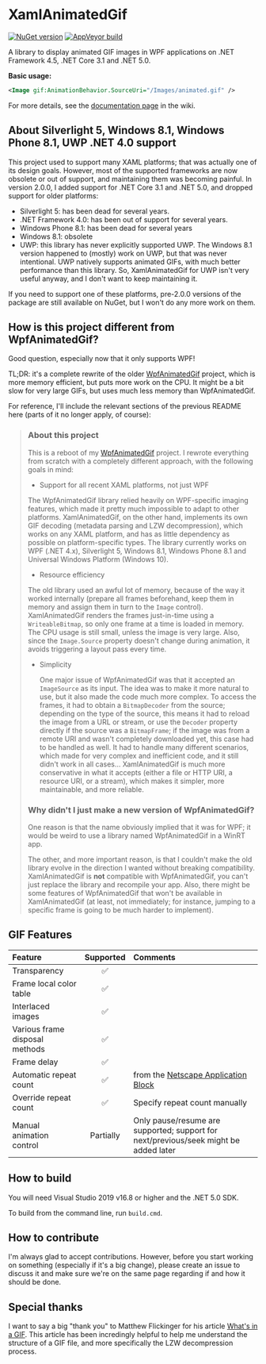 # XamlAnimatedGif

[![NuGet version](https://img.shields.io/nuget/vpre/XamlAnimatedGif.svg?logo=nuget)](https://www.nuget.org/packages/XamlAnimatedGif/absoluteLatest)
[![AppVeyor build](https://img.shields.io/appveyor/ci/thomaslevesque/xamlanimatedgif.svg?logo=appveyor&logoColor=cccccc)](https://ci.appveyor.com/project/thomaslevesque/xamlanimatedgif)

A library to display animated GIF images in WPF applications on .NET Framework 4.5, .NET Core 3.1 and .NET 5.0.

**Basic usage:**

```xml
<Image gif:AnimationBehavior.SourceUri="/Images/animated.gif" />
```

For more details, see the [documentation page](https://github.com/XamlAnimatedGif/XamlAnimatedGif/wiki/Documentation) in the wiki.

## About Silverlight 5, Windows 8.1, Windows Phone 8.1, UWP .NET 4.0 support

This project used to support many XAML platforms; that was actually one of its design goals.
However, most of the supported frameworks are now obsolete or out of support, and maintaining them was becoming painful. In version 2.0.0, I added support for .NET Core 3.1 and .NET 5.0, and dropped support for older platforms:
- Silverlight 5: has been dead for several years.
- .NET Framework 4.0: has been out of support for several years.
- Windows Phone 8.1: has been dead for several years
- Windows 8.1: obsolete
- UWP: this library has never explicitly supported UWP. The Windows 8.1 version happened to (mostly) work on UWP, but that was never intentional. UWP natively supports animated GIFs, with much better performance than this library. So, XamlAnimatedGif for UWP isn't very useful anyway, and I don't want to keep maintaining it.

If you need to support one of these platforms, pre-2.0.0 versions of the package are still available on NuGet, but I won't do any more work on them.

## How is this project different from WpfAnimatedGif?

Good question, especially now that it only supports WPF!

TL;DR: it's a complete rewrite of the older [WpfAnimatedGif](https://github.com/thomaslevesque/WpfAnimatedGif) project, which is more memory efficient, but puts more work on the CPU. It might be a bit slow for very large GIFs, but uses much less memory than WpfAnimatedGif.

For reference, I'll include the relevant sections of the previous README here (parts of it no longer apply, of course):

> ### About this project
> 
> This is a reboot of my [WpfAnimatedGif](https://github.com/thomaslevesque/WpfAnimatedGif) project. I rewrote everything from scratch with a completely different approach, with the following goals in mind:
>
> - Support for all recent XAML platforms, not just WPF
>
>  The WpfAnimatedGif library relied heavily on WPF-specific imaging features, which made it pretty much impossible to adapt to other platforms. XamlAnimatedGif, on the other hand, implements its own GIF decoding (metadata parsing and LZW decompression), which works on any XAML platform, and has as little dependency as possible on platform-specific types. The library currently works on WPF (.NET 4.x), Silverlight 5, Windows 8.1, Windows Phone 8.1 and Universal Windows Platform (Windows 10).
>
>- Resource efficiency
>
>  The old library used an awful lot of memory, because of the way it worked internally (prepare all frames beforehand, keep them in memory and assign them in turn to the `Image` control). XamlAnimatedGif renders the frames just-in-time using a `WriteableBitmap`, so only one frame at a time is loaded in memory. The CPU usage is still small, unless the image is very large. Also, since the `Image.Source` property doesn't change during animation, it avoids triggering a layout pass every time.
>
> - Simplicity
> 
>   One major issue of WpfAnimatedGif was that it accepted an `ImageSource` as its input. The idea was to make it more natural to use, but it also made the code much more complex. To access the frames, it had to obtain a `BitmapDecoder` from the source; depending on the type of the source, this means it had to reload the image from a URL or stream, or use the `Decoder` property directly if the source was a `BitmapFrame`; if the image was from a remote URI and wasn't completely downloaded yet, this case had to be handled as well. It had to handle many different scenarios, which made for very complex and inefficient code, and it still didn't work in all cases... XamlAnimatedGif is much more conservative in what it accepts (either a file or HTTP URI, a resource URI, or a stream), which makes it simpler, more maintainable, and more reliable.
> 
> ### Why didn't I just make a new version of WpfAnimatedGif?
> 
> One reason is that the name obviously implied that it was for WPF; it would be weird to use a library named WpfAnimatedGif in a WinRT app.
> 
> The other, and more important reason, is that I couldn't make the old library evolve in the direction I wanted without breaking compatibility. XamlAnimatedGif is **not** compatible with WpfAnimatedGif, you can't just replace the library and recompile your app. Also, there might be some features of WpfAnimatedGif that won't be available in XamlAnimatedGif (at least, not immediately; for instance, jumping to a specific frame is going to be much harder to implement).

## GIF Features

| Feature | Supported | Comments |
|:--------|:---------:|:---------|
|Transparency|:white_check_mark:||
|Frame local color table|:white_check_mark:||
|Interlaced images|:white_check_mark:||
|Various frame disposal methods|:white_check_mark:||
|Frame delay|:white_check_mark:||
|Automatic repeat count|:white_check_mark:|from the [Netscape Application Block](http://www.vurdalakov.net/misc/gif/netscape-looping-application-extension)|
|Override repeat count|:white_check_mark:|Specify repeat count manually|
|Manual animation control|Partially|Only pause/resume are supported; support for next/previous/seek might be added later|

## How to build

You will need Visual Studio 2019 v16.8 or higher and the .NET 5.0 SDK.

To build from the command line, run `build.cmd`.


## How to contribute

I'm always glad to accept contributions. However, before you start working on something (especially if it's a big change), please create an issue to discuss it and make sure we're on the same page regarding if and how it should be done.

## Special thanks

I want to say a big "thank you" to Matthew Flickinger for his article [What's in a GIF](http://www.matthewflickinger.com/lab/whatsinagif/index.html). This article has been incredingly helpful to help me understand the structure of a GIF file, and more specifically the LZW decompression process.
